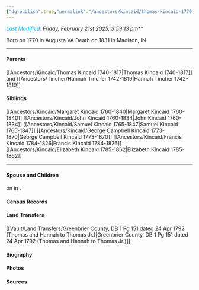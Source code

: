 ```yaml
---
{"dg-publish":true,"permalink":"/ancestors/kincaid/thomas-kincaid-1770-1831/","tags":["Thomas-Kincaid-Jr"]}
---
```


*<font color="#00b0f0">Last Modified:</font> Friday, February 21st 2025, 3:59:13 pm***

Born on  1770 in Augusta VA
Death on 1831 in Madison, IN

---
#### Parents

[[Ancestors/Kincaid/Thomas Kincaid 1740-1817\|Thomas Kincaid 1740-1817]] and [[Ancestors/Tincher/Hannah Tincher 1742-1819\|Hannah Tincher 1742-1819]]
#### Siblings
[[Ancestors/Kincaid/Margaret Kincaid 1760-1840\|Margaret Kincaid 1760-1840]]
[[Ancestors/Kincaid/John Kincaid 1760-1834\|John Kincaid 1760-1834]]
[[Ancestors/Kincaid/Samuel Kincaid 1765-1847\|Samuel Kincaid 1765-1847]]
[[Ancestors/Kincaid/George Campbell Kincaid 1773-1870\|George Campbell Kincaid 1773-1870]]
[[Ancestors/Kincaid/Francis Kincaid 1784-1826\|Francis Kincaid 1784-1826]]
[[Ancestors/Kincaid/Elizabeth Kincaid 1785-1862\|Elizabeth Kincaid 1785-1862]]

---
#### Spouse and Children
<!-- Link to spouse --> on <!-- link to date --> in <!-- link to place -->.
<!-- Link to child -->

#### Census Records

#### Land Transfers
[[Vault/Land Transfers/Greenbrier County, DB 1 Pg 151 dated 24 Apr 1792 (Thomas and Hannah to Thomas Jr.)\|Greenbrier County, DB 1 Pg 151 dated 24 Apr 1792 (Thomas and Hannah to Thomas Jr.)]]

#### Biography

#### Photos

#### Sources

